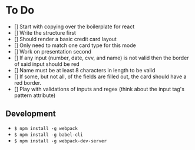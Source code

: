 # To Do
- [] Start with copying over the boilerplate for react
- [] Write the structure first
 - [] Should render a basic credit card layout
 - [] Only need to match one card type for this mode
- [] Work on presentation second
 - [] If any input (number, date, cvv, and name) is not valid then the border of said input should be red
 - [] Name must be at least 8 characters in length to be valid
 - [] If some, but not all, of the fields are filled out, the card should have a red border.
- [] Play with validations of inputs and regex (think about the input tag's pattern attribute)


## Development
  - `$ npm install -g webpack`
  - `$ npm install -g babel-cli`
  - `$ npm install -g webpack-dev-server`
